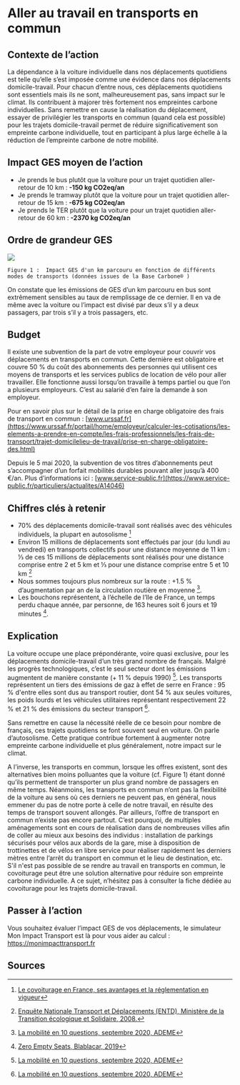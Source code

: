 # Aller au travail en transports en commun

## Contexte de l’action
La dépendance à la voiture individuelle dans nos déplacements quotidiens est telle qu’elle s’est imposée comme une évidence dans nos déplacements domicile-travail. Pour chacun d’entre nous, ces déplacements quotidiens sont essentiels mais ils ne sont, malheureusement pas, sans impact sur le climat. Ils contribuent à majorer très fortement nos empreintes carbone individuelles. Sans remettre en cause la réalisation du déplacement, essayer de privilégier les transports en commun (quand cela est possible) pour les trajets domicile-travail permet de réduire significativement son empreinte carbone individuelle, tout en participant à plus large échelle à la réduction de l’empreinte carbone de notre mobilité. 


## Impact GES moyen de l’action
- Je prends le bus plutôt que la voiture pour un trajet quotidien aller-retour de 10 km : **-150 kg CO2eq/an**
- Je prends le tramway plutôt que la voiture pour un trajet quotidien aller-retour de 15 km : **-675 kg CO2eq/an**
- Je prends le TER plutôt que la voiture pour un trajet quotidien aller-retour de 60 km : **-2370 kg CO2eq/an**

## Ordre de grandeur GES 

![](https://www.associationbilancarbone.fr/wp-content/uploads/2020/12/transport-commun-fig1.jpg)

```Figure 1 :  Impact GES d'un km parcouru en fonction de différents modes de transports (données issues de la Base Carbone® )```

On constate que les émissions de GES d’un km parcouru en bus sont extrêmement sensibles au taux de remplissage de ce dernier. Il en va de même avec la voiture ou l’impact est divisé par deux s’il y a deux passagers, par trois s’il y a trois passagers, etc.

## Budget
Il existe une subvention de la part de votre employeur pour couvrir vos déplacements en transports en commun. Cette dernière est obligatoire et couvre 50 % du coût des abonnements des personnes qui utilisent ces moyens de transports et les services publics de location de vélo pour aller travailler. Elle fonctionne aussi lorsqu’on travaille à temps partiel ou que l’on a plusieurs employeurs. C’est au salarié d’en faire la demande à son employeur. 

Pour en savoir plus sur le détail de la prise en charge obligatoire des frais de transport en commun : [www.urssaf.fr](https://www.urssaf.fr/portail/home/employeur/calculer-les-cotisations/les-elements-a-prendre-en-compte/les-frais-professionnels/les-frais-de-transport/trajet-domicilelieu-de-travail/prise-en-charge-obligatoire-des.html)

Depuis le 5 mai 2020, la subvention de vos titres d’abonnements peut s’accompagner d’un forfait mobilités durables pouvant aller jusqu’à 400 €/an. Plus d’informations ici : [www.service-public.fr](https://www.service-public.fr/particuliers/actualites/A14046)

## Chiffres clés à retenir

- 70% des déplacements domicile-travail sont réalisés avec des véhicules individuels, la plupart en autosolisme [^1]
- Environ 15 millions de déplacements sont effectués par jour (du lundi au vendredi) en transports collectifs pour une distance moyenne de 11 km :  ⅓ de ces 15 millions de déplacements sont réalisés pour une distance comprise entre 2 et 5 km et ⅓ pour une distance comprise entre 5 et 10 km [^2]
- Nous sommes toujours plus nombreux sur la route : +1.5 % d’augmentation par an de la circulation routière en moyenne [^3].
- Les bouchons représentent, à l’échelle de l’Ile de France, un temps perdu chaque année, par personne, de 163 heures soit 6 jours et 19 minutes [^4].

## Explication
La voiture occupe une place prépondérante, voire quasi exclusive, pour les déplacements domicile-travail d’un très grand nombre de français. Malgré les progrès technologiques, c’est le seul secteur dont les émissions augmentent de manière constante (+ 11 % depuis 1990) [^3]. Les transports représentent un tiers des émissions de gaz à effet de serre en France : 95 % d'entre elles sont dus au transport routier, dont 54 % aux seules voitures, les poids lourds et les véhicules utilitaires représentant respectivement 22 % et 21 % des émissions du secteur transport [^3].

Sans remettre en cause la nécessité réelle de ce besoin pour nombre de français, ces trajets quotidiens se font souvent seul en voiture. On parle d’autosolisme. Cette pratique contribue fortement à augmenter notre empreinte carbone individuelle et plus généralement, notre impact sur le climat. 

A l’inverse, les transports en commun, lorsque les offres existent, sont des alternatives bien moins polluantes que la voiture (cf. Figure 1) étant donné qu’ils permettent de transporter un plus grand nombre de passagers en même temps. Néanmoins, les transports en commun n’ont pas la flexibilité de la voiture au sens où ces derniers ne peuvent pas, en général, nous emmener du pas de notre porte à celle de notre travail, en résulte des temps de transport souvent allongés. Par ailleurs, l’offre de transport en commun n’existe pas encore partout. C’est pourquoi, de multiples aménagements sont en cours de réalisation dans de nombreuses villes afin de coller au mieux aux besoins des individus : installation de parkings sécurisés pour vélos aux abords de la gare, mise à disposition de trottinettes et de vélos en libre service pour réaliser rapidement les derniers mètres entre l’arrêt du transport en commun et le lieu de destination, etc. S'il n'est pas possible de se rendre au travail en transports en commun, le covoiturage peut être une solution alternative pour réduire son empreinte carbone individuelle. A ce sujet, n’hésitez pas à consulter la fiche dédiée au covoiturage pour les trajets domicile-travail.

## Passer à l’action
Vous souhaitez évaluer l’impact GES de vos déplacements, le simulateur Mon Impact Transport est là pour vous aider au calcul : <https://monimpacttransport.fr>

## Sources
[^1]: [Le covoiturage en France, ses avantages et la réglementation en vigueur](https://www.ecologie-solidaire.gouv.fr/covoiturage-en-france-avantages-et-reglementationen-vigueur)
[^2]: [Enquête Nationale Transport et Déplacements (ENTD), Ministère de la Transition écologique et Solidaire, 2008.](https://www.statistiques.developpement-durable.gouv.fr/enquete-nationale-transports-et-deplacements-entd-2008)
[^3]: [La mobilité en 10 questions, septembre 2020, ADEME](https://agirpourlatransition.ademe.fr/particuliers/sites/default/files/2020-09/guide-mobilite-10-questions.pdf)
[^4]: [Zero Empty Seats, Blablacar, 2019](https://blog.blablacar.fr/blablalife/lp/zeroemptyseats)
